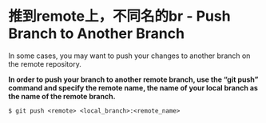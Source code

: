 # 推到remote上，不同名的br - Push Branch to Another Branch

In some cases, you may want to push your changes to another branch on the remote repository.

**In order to push your branch to another remote branch, use the “git push” command and specify the remote name, the name of your local branch as the name of the remote branch.**

```
$ git push <remote> <local_branch>:<remote_name>
```

